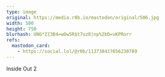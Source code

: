 ```yaml
---
type: image
original: https://media.r0b.io/mastodon/original/506.jpg
width: 500
height: 750
blurhash: UNG*Z{3B4=wOw5R$t7oz8|np%2bD=vKPRorr
refs:
  mastodon_card:
    - https://social.lol/@r0b/113738417656230789
---
```


Inside Out 2
